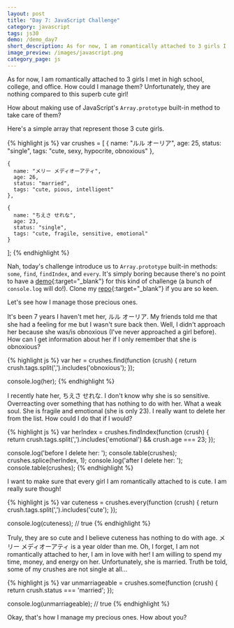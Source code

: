 ```yaml
---
layout: post
title: "Day 7: JavaScript Challenge"
category: javascript
tags: js30
demo: /demo_day7
short_description: As for now, I am romantically attached to 3 girls I met in high school, college, and office. How could I manage them?
image_preview: /images/javascript.png
category_page: js
---
```


As for now, I am romantically attached to 3 girls I met in
high school, college, and office. How could I manage them? Unfortunately,
they are nothing compared to this superb cute girl!

How about making use of JavaScript's `Array.prototype` built-in method to take
care of them?

Here's a simple array that represent those 3 cute girls.

{% highlight js %}
  var crushes = [
    {
      name: "ルル オーリア",
      age: 25,
      status: "single",
      tags: "cute, sexy, hypocrite, obnoxious"
    },

    {
      name: "メリー メディオーアティ",
      age: 26,
      status: "married",
      tags: "cute, pious, intelligent"
    },

    {
      name: "ちえさ せれな",
      age: 23,
      status: "single",
      tags: "cute, fragile, sensitive, emotional"
    }
  ];
{% endhighlight %}

Nah, today's challenge introduce us to `Array.prototype` built-in methods:
`some`, `find`, `findIndex`, and `every`. It's simply boring because there's
no point to have a [demo](/demo_day7){:target="_blank"}
for this kind of challenge (a bunch of `console.log` will do!). Clone my
[repo](https://github.com/miayam/js30){:target="_blank"} if you are so keen.

Let's see how I manage those precious ones.

It's been 7 years I haven't met her, ルル オーリア. My friends told me that
she had a feeling for me but I wasn't sure back then. Well, I didn't approach
her because she was/is obnoxious (I've never approached a girl before). How can
I get information about her if I only remember that she is obnoxious?

{% highlight js %}
  var her = crushes.find(function (crush) {
    return crush.tags.split(',').includes('obnoxious');
  });

  console.log(her);
{% endhighlight %}

I recently hate her, ちえさ せれな. I don't know why she is so sensitive.
Overreacting over something that has nothing to do with her. What a weak soul.
She is fragile and emotional (she is only 23). I really want to delete her from
the list. How could I do that if I would?

{% highlight js %}
  var herIndex = crushes.findIndex(function (crush) {
    return crush.tags.split(',').includes('emotional') && crush.age === 23;
  });

  console.log('before I delete her: ');
  console.table(crushes);
  crushes.splice(herIndex, 1);
  console.log('after I delete her: ');
  console.table(crushes);
{% endhighlight %}

I want to make sure that every girl I am romantically attached to is cute.
I am really sure though!

{% highlight js %}
  var cuteness = crushes.every(function (crush) {
    return crush.tags.split(',').includes('cute');
  });

  console.log(cuteness); // true
{% endhighlight %}

Truly, they are so cute and I believe cuteness has nothing to do with age.
メリー メディオーアティ is a year older than me. Oh, I forget, I am not
romantically attached to her, I am in love with her! I am willing to spend
my time, money, and energy on her. Unfortunately, she is married. Truth be told,
some of my crushes are not single at all...

{% highlight js %}
  var unmarriageable = crushes.some(function (crush) {
    return crush.status === 'married';
  });

  console.log(unmarriageable); // true
{% endhighlight %}

Okay, that's how I manage my precious ones. How about you?
